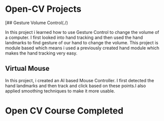 # Open-CV Projects

[## Gesture Volume Control(./)

In this project i learned how to use Gesture Control to change the volume of a computer. I first looked into hand tracking and then used the hand landmarks to find gesture of our hand to change the volume. This project is module based which means i used a previously created hand module which makes the hand tracking very easy.

## Virtual Mouse
In this project, i created an AI based Mouse Controller. I first detected the hand landmarks and then track and click based on these points.I also applied smoothing techniques to make it more usable.

# Open CV Course Completed

